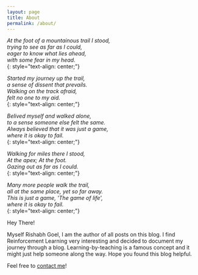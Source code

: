 ```yaml
---
layout: page
title: About
permalink: /about/
---
```


*At the foot of a mountainous trail I stood,*  
*trying to see as far as I could,*  
*eager to know what lies ahead,*  
*with some fear in my head.*  
{: style="text-align: center;"}

*Started my journey up the trail,*  
*a sense of dissent that prevails.*  
*Walking on the track afraid,*  
*felt no one to my aid.*  
{: style="text-align: center;"}

*Belived myself and walked alone,*  
*to a sense someone else felt the same.*  
*Always believed that it was just a game,*  
*where it is okay to fail.*  
{: style="text-align: center;"}

*Walking for miles there I stood,*  
*At the apex; At the foot.*  
*Gazing out as far as I could.*  
{: style="text-align: center;"}

*Many more people walk the trail,*  
*all at the same place, yet so far away.*  
*This is just a game, 'The game of life',*  
*where it is okay to fail.*  
{: style="text-align: center;"}

Hey There!

Myself Rishabh Goel, I am the author of all posts on this blog.
I find Reinforcement Learning very interesting and decided to document
my journey through a blog. Learning-by-teaching is a famous concept and
it might just help someone along the way. Hope you found this blog helpful.

Feel free to [contact me](mailto:coder_g@pm.me "Email")!

[kaggle-course]: https://www.kaggle.com/learn/intro-to-game-ai-and-reinforcement-learning "Intro to Game AI and Reinforcement Learning"
